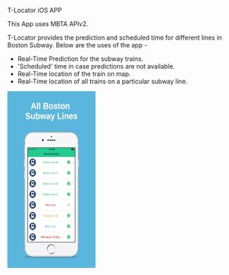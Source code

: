 
T-Locator iOS APP

This App uses MBTA APIv2.

T-Locator provides the prediction and scheduled time for different lines in Boston Subway. Below are the uses of the app -

- Real-Time Prediction for the subway trains.
- 'Scheduled' time in case predictions are not available.
- Real-Time location of the train on map.
- Real-Time location of all trains on a particular subway line.


<img src='https://github.com/vermaprs/T-Locator/blob/master/Images/0.jpg' height='400' width='200'>


